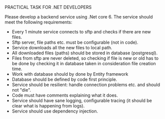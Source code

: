 PRACTICAL TASK FOR .NET DEVELOPERS

Please develop a backend service using .Net core 6. The service should meet the
following requirements:

- Every 1 minute service connects to sftp and checks if there are new files.
- Sftp server, file paths etc. must be configurable (not in code).
- Service downloads all the new files to local path.
- All downloaded files (paths) should be stored in database (postgresql).
- Files from sftp are never deleted, so checking if file is new or old has to be done
by checking it in database taken in consideration file creation time.
- Work with database should by done by Entity framework
- Database should be defined by code first principle.
- Service should be resilient: handle connection problems etc. and should not
"die".
- Code must have comments explaining what it does.
- Service should have sane logging, configurable tracing (it should be clear what is
happening from logs).
- Service should use dependency injection.
